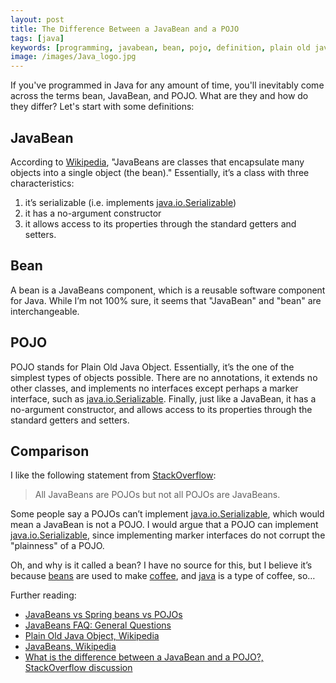 ```yaml
---
layout: post
title: The Difference Between a JavaBean and a POJO
tags: [java]
keywords: [programming, javabean, bean, pojo, definition, plain old java object, javabean vs pojo, pojo vs javabean]
image: /images/Java_logo.jpg
---
```


If you've programmed in Java for any amount of time, you'll inevitably come across the terms bean, JavaBean, and POJO. What are they and how do they differ? Let's start with some definitions:

## JavaBean

According to [Wikipedia](https://en.wikipedia.org/wiki/JavaBeans), "JavaBeans are classes that encapsulate many objects into a single object (the bean)." Essentially, it’s a class with three characteristics:

1. it’s serializable (i.e. implements [java.io.Serializable](https://docs.oracle.com/javase/8/docs/api/java/io/Serializable.html))
2. it has a no-argument constructor
3. it allows access to its properties through the standard getters and setters.

## Bean

A bean is a JavaBeans component, which is a reusable software component for Java. While I’m not 100% sure, it seems that "JavaBean" and "bean" are interchangeable.

## POJO

POJO stands for Plain Old Java Object. Essentially, it’s the one of the simplest types of objects possible. There are no annotations, it extends no other classes, and implements no interfaces except perhaps a marker interface, such as [java.io.Serializable](https://docs.oracle.com/javase/8/docs/api/java/io/Serializable.html). Finally, just like a JavaBean, it has a no-argument constructor, and allows access to its properties through the standard getters and setters.

## Comparison

I like the following statement from [StackOverflow](http://stackoverflow.com/questions/1394265/what-is-the-difference-between-a-javabean-and-a-pojo/24886660#24886660):

> All JavaBeans are POJOs but not all POJOs are JavaBeans.

Some people say a POJOs can’t implement [java.io.Serializable](https://docs.oracle.com/javase/8/docs/api/java/io/Serializable.html), which would mean a JavaBean is not a POJO. I would argue that a POJO can implement [java.io.Serializable](https://docs.oracle.com/javase/8/docs/api/java/io/Serializable.html), since implementing marker interfaces do not corrupt the "plainness" of a POJO.

Oh, and why is it called a bean? I have no source for this, but I believe it’s because [beans](https://en.wikipedia.org/wiki/Coffee_bean) are used to make [coffee](https://en.wikipedia.org/wiki/Coffee), and [java](https://en.wikipedia.org/wiki/Java_coffee) is a type of coffee, so…

Further reading:

* [JavaBeans vs Spring beans vs POJOs](http://www.shaunabram.com/beans-vs-pojos/)
* [JavaBeans FAQ: General Questions](http://www.oracle.com/technetwork/java/javase/faq-135947.html)
* [Plain Old Java Object, Wikipedia](https://en.wikipedia.org/wiki/Plain_Old_Java_Object)
* [JavaBeans, Wikipedia](https://en.wikipedia.org/wiki/JavaBeans)
* [What is the difference between a JavaBean and a POJO?, StackOverflow discussion](http://stackoverflow.com/questions/1394265/what-is-the-difference-between-a-javabean-and-a-pojo)
